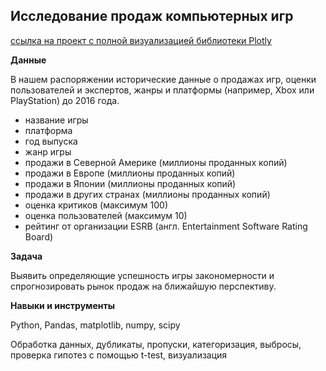 ## Исследование продаж компьютерных игр

[ссылка на проект с полной визуализацией библиотеки Plotly](https://nbviewer.org/github/YuliyaSterh/Yandex_Practicum_Data_Analist/tree/master/11_%D0%A1%D0%B1%D0%BE%D1%80%D0%BD%D1%8B%D0%B9%20%D0%BF%D1%80%D0%BE%D0%B5%D0%BA%D1%82%202%20%D0%A1%D0%BE%D0%B1%D1%8B%D1%82%D0%B8%D0%B9%D0%BD%D0%B0%D1%8F%20%D0%B0%D0%BD%D0%B0%D0%BB%D0%B8%D1%82%D0%B8%D0%BA%D0%B0/)


**Данные**

В нашем распоряжении исторические данные о продажах игр, оценки пользователей и экспертов, жанры и платформы (например, Xbox или PlayStation) до 2016 года. 

  - название игры
  - платформа
  - год выпуска
  - жанр игры
  - продажи в Северной Америке (миллионы проданных копий)
  - продажи в Европе (миллионы проданных копий)
  - продажи в Японии (миллионы проданных копий)
  - продажи в других странах (миллионы проданных копий)
  - оценка критиков (максимум 100)
  - оценка пользователей (максимум 10)
  - рейтинг от организации ESRB (англ. Entertainment Software Rating Board)

**Задача**   

 Выявить определяющие успешность игры закономерности и спрогнозировать рынок продаж на ближайшую перспективу. 

**Навыки и инструменты**  

Python, Pandas, matplotlib, numpy, scipy

Обработка данных, дубликаты, пропуски, категоризация, выбросы, проверка гипотез с помощью t-test,  визуализация 